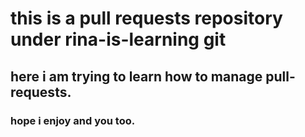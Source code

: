 # this is a pull requests repository under rina-is-learning git

## here i am trying to learn how to manage pull-requests.

### hope i enjoy and you too.
